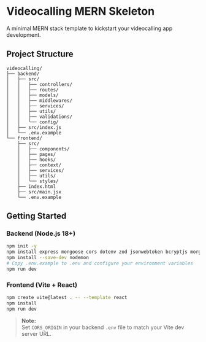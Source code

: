 # Videocalling MERN Skeleton

A minimal MERN stack template to kickstart your videocalling app development.

## Project Structure

```
videocalling/
├── backend/
│   ├── src/
│   │   ├── controllers/
│   │   ├── routes/
│   │   ├── models/
│   │   ├── middlewares/
│   │   ├── services/
│   │   ├── utils/
│   │   ├── validations/
│   │   └── config/
│   ├── src/index.js
│   └── .env.example
└── frontend/
    ├── src/
    │   ├── components/
    │   ├── pages/
    │   ├── hooks/
    │   ├── context/
    │   ├── services/
    │   ├── utils/
    │   └── styles/
    ├── index.html
    ├── src/main.jsx
    └── .env.example
```

## Getting Started

### Backend (Node.js 18+)

```bash
npm init -y
npm install express mongoose cors dotenv zod jsonwebtoken bcryptjs morgan
npm install --save-dev nodemon
# Copy .env.example to .env and configure your environment variables
npm run dev
```

### Frontend (Vite + React)

```bash
npm create vite@latest . -- --template react
npm install
npm run dev
```

> **Note:**  
> Set `CORS_ORIGIN` in your backend `.env` file to match your Vite dev server URL.


